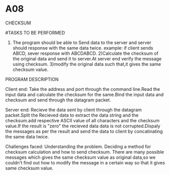 # A08
CHECKSUM

#TASKS TO BE PERFORMED
1) The program should be able to Send data to the server and server should response with the same data twice.
    example: if client sends ABCD, sever response with ABCDABCD.
2)Calculate the checksum of the original data and send it to server.At server end verify the message using checksum.
3)modify the original data such that,it gives the same checksum value.

PROGRAM DESCRIPTION

Client end: Take the address and port through the command line.Read the input data and calculate the checksum for the same.Bind the 
             input data and checksum and send through the datagram packet.
          
Server end: Recieve the data sent by client through the datagram packet.Split the Recieved data to extract the data string and the 
            checksum.add respective ASCII value of all characters and the checksum value.If the result is "zero" the recieved data 
            data is not corrupted.Dispaly the messages as per the result and send the data to client by concatinating the same data
            twice.
            
            
Challenges faced:
            Understanding the problem.
            Deciding a method for checksum calculation and how to send checksum.
            There are many possible messages which gives the same checksum value as original data,so we couldn't find out how to 
            modify the message in a certain way so that it gives same checksum value.
